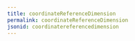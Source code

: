 ```yaml
---
title: coordinateReferenceDimension
permalink: coordinateReferenceDimension
jsonid: coordinatereferencedimension
---
```

